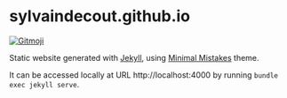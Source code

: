 # sylvaindecout.github.io

[![Gitmoji](https://img.shields.io/badge/gitmoji-%20%F0%9F%98%9C%20%F0%9F%98%8D-FFDD67.svg)](https://gitmoji.dev)

Static website generated with [Jekyll](https://jekyllrb.com/docs/), 
using [Minimal Mistakes](https://mmistakes.github.io/minimal-mistakes/docs/quick-start-guide/) theme.

It can be accessed locally at URL http://localhost:4000 by running `bundle exec jekyll serve`.